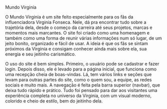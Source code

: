 Mundo Virginia

O Mundo Virginia é um site feito especialmente para os fãs da influenciadora Virginia Fonseca. Nele, dá pra encontrar tudo sobre a trajetória dela, desde o começo da carreira até seus projetos, marcas e momentos mais marcantes. O site foi criado como uma homenagem e também como uma forma de reunir várias informações num só lugar, de um jeito bonito, organizado e fácil de usar. A ideia é que os fãs se sintam próximos da Virginia e consigam conhecer ainda mais sobre ela, sua energia e seu jeitinho carismático.

O uso do site é bem simples. Primeiro, o usuário pode se cadastrar e fazer login. Depois disso, ele é levado para a página inicial, que funciona como uma recepção cheia de boas-vindas. Lá, tem vários links e seções que levam para outras partes do site, como o quem sou, a equipe, as redes sociais e muito mais. A navegação é feita pela barra superior (navbar), que deixa tudo rápido e prático. Tudo foi pensado para dar aos visitantes uma experiência completa no universo da Virginia, com um visual moderno, colorido e cheio de estilo, bem do jeitinho dela.
